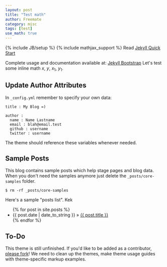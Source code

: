 ```yaml
---
layout: post
title: "Test math"
author: Freemate
category: misc
tags: [test]
use_math: true
---
```

{% include JB/setup %}
{% include mathjax_support %}
Read [Jekyll Quick Start](http://jekyllbootstrap.com/usage/jekyll-quick-start.html)

Complete usage and documentation available at: [Jekyll Bootstrap](http://jekyllbootstrap.com)
Let's test some inline math $x$, $y$, $x_1$, $y_1$.
## Update Author Attributes

In `_config.yml` remember to specify your own data:
    
    title : My Blog =)
    
    author :
      name : Name Lastname
      email : blah@email.test
      github : username
      twitter : username

The theme should reference these variables whenever needed.
    
## Sample Posts

This blog contains sample posts which help stage pages and blog data.
When you don't need the samples anymore just delete the `_posts/core-samples` folder.

    $ rm -rf _posts/core-samples

Here's a sample "posts list". Kek

<ul class="posts">
  {% for post in site.posts %}
    <li><span>{{ post.date | date_to_string }}</span> &raquo; <a href="{{ BASE_PATH }}{{ post.url }}">{{ post.title }}</a></li>
  {% endfor %}
</ul>

## To-Do

This theme is still unfinished. If you'd like to be added as a contributor, [please fork](http://github.com/plusjade/jekyll-bootstrap)!
We need to clean up the themes, make theme usage guides with theme-specific markup examples.


